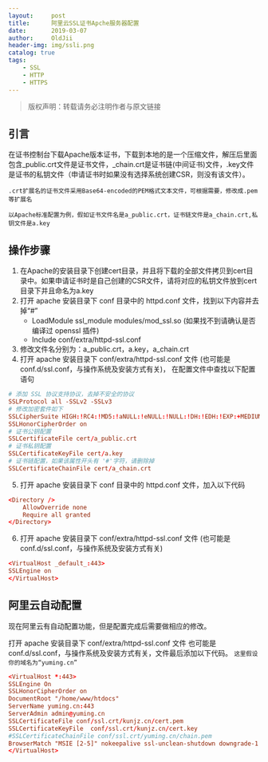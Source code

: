```yaml
---
layout:     post
title:      阿里云SSL证书Apche服务器配置
date:       2019-03-07
author:     OldJii
header-img: img/ssli.png
catalog: true
tags:
    - SSL
    - HTTP
    - HTTPS
---
```

> 版权声明：转载请务必注明作者与原文链接

## 引言

在证书控制台下载Apache版本证书，下载到本地的是一个压缩文件，解压后里面包含_public.crt文件是证书文件，_chain.crt是证书链(中间证书)文件，.key文件是证书的私钥文件（申请证书时如果没有选择系统创建CSR，则没有该文件）。

`.crt扩展名的证书文件采用Base64-encoded的PEM格式文本文件，可根据需要，修改成.pem等扩展名`

`以Apache标准配置为例，假如证书文件名是a_public.crt，证书链文件是a_chain.crt,私钥文件是a.key`

## 操作步骤
1. 在Apache的安装目录下创建cert目录，并且将下载的全部文件拷贝到cert目录中。如果申请证书时是自己创建的CSR文件，请将对应的私钥文件放到cert目录下并且命名为a.key
2. 打开 apache 安装目录下 conf 目录中的 httpd.conf 文件，找到以下内容并去掉“#”
	- LoadModule ssl_module modules/mod_ssl.so (如果找不到请确认是否编译过 openssl 插件)
	- Include conf/extra/httpd-ssl.conf
3. 修改文件名分别为：a_public.crt，a.key，a_chain.crt
4. 打开 apache 安装目录下 conf/extra/httpd-ssl.conf 文件 (也可能是conf.d/ssl.conf，与操作系统及安装方式有关)， 在配置文件中查找以下配置语句
```conf
# 添加 SSL 协议支持协议，去掉不安全的协议
SSLProtocol all -SSLv2 -SSLv3
# 修改加密套件如下
SSLCipherSuite HIGH:!RC4:!MD5:!aNULL:!eNULL:!NULL:!DH:!EDH:!EXP:+MEDIUM
SSLHonorCipherOrder on
# 证书公钥配置
SSLCertificateFile cert/a_public.crt
# 证书私钥配置
SSLCertificateKeyFile cert/a.key
# 证书链配置，如果该属性开头有 '#'字符，请删除掉
SSLCertificateChainFile cert/a_chain.crt
```
5. 打开 apache 安装目录下 conf 目录中的 httpd.conf 文件，加入以下代码
```conf
<Directory />
    AllowOverride none
    Require all granted
</Directory>
```
6. 打开 apache 安装目录下 conf/extra/httpd-ssl.conf 文件 (也可能是conf.d/ssl.conf，与操作系统及安装方式有关)
```conf
<VirtualHost _default_:443>
SSLEngine on
</VirtualHost>
```

## 阿里云自动配置

现在阿里云有自动配置功能，但是配置完成后需要做相应的修改。

打开 apache 安装目录下 conf/extra/httpd-ssl.conf 文件 也可能是conf.d/ssl.conf，与操作系统及安装方式有关，文件最后添加以下代码。
`这里假设你的域名为“yuming.cn”`
```conf
<VirtualHost *:443>
SSLEngine On
SSLHonorCipherOrder on
DocumentRoot "/home/www/htdocs"
ServerName yuming.cn:443
ServerAdmin admin@yuming.cn
SSLCertificateFile conf/ssl.crt/kunjz.cn/cert.pem
SSLCertificateKeyFile  conf/ssl.crt/kunjz.cn/cert.key
#SSLCertificateChainFile conf/ssl.crt/yuming.cn/chain.pem
BrowserMatch "MSIE [2-5]" nokeepalive ssl-unclean-shutdown downgrade-1.0 force-response-1.0
</VirtualHost>
```
